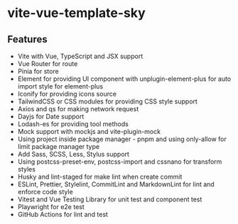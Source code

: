 # vite-vue-template-sky

## Features

- Vite with Vue, TypeScript and JSX support
- Vue Router for route
- Pinia for store
- Element for providing UI component with unplugin-element-plus for auto import style for element-plus
- Iconify for providing icons source
- TailwindCSS or CSS modules for providing CSS style support
- Axios and qs for making network request
- Dayjs for Date support
- Lodash-es for providing tool methods
- Mock support with mockjs and vite-plugin-mock
- Using project inside package manager - pnpm and using only-allow for limit package manager type
- Add Sass, SCSS, Less, Stylus support
- Using postcss-preset-env, postcss-import and cssnano for transform styles
- Husky and lint-staged for make lint when create commit
- ESLint, Prettier, Stylelint, CommitLint and MarkdownLint for lint and enforce code style
- Vitest and Vue Testing Library for unit test and component test
- Playwright for e2e test
- GitHub Actions for lint and test
